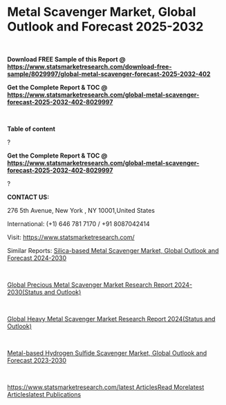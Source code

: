 <h1>Metal Scavenger Market, Global Outlook and Forecast 2025-2032</h1><br/><p><strong>Download FREE Sample of this Report @ <a href="https://www.statsmarketresearch.com/download-free-sample/8029997/global-metal-scavenger-forecast-2025-2032-402">https://www.statsmarketresearch.com/download-free-sample/8029997/global-metal-scavenger-forecast-2025-2032-402</a></strong></p>
 
 
 
 <div><b>Get the Complete Report & TOC @ <a href="https://www.statsmarketresearch.com/global-metal-scavenger-forecast-2025-2032-402-8029997">https://www.statsmarketresearch.com/global-metal-scavenger-forecast-2025-2032-402-8029997</a></b></div>
 
 
 
 <p><br />
 
 <b>Table of content</b></p>
 
 
 
 <p>? </p>
 
 
 
 <div><b>Get the Complete Report & TOC @ <a href="https://www.statsmarketresearch.com/global-metal-scavenger-forecast-2025-2032-402-8029997">https://www.statsmarketresearch.com/global-metal-scavenger-forecast-2025-2032-402-8029997</a></b></div>
 
 
 
 <p>? </p>
 
 
 
 <p><b>CONTACT US:</b><br />
 
 276 5th Avenue, New York , NY 10001,United States<br />
 
 International: (+1) 646 781 7170 / +91 8087042414<br />
 
 Visit: <a href="https://www.statsmarketresearch.com/">https://www.statsmarketresearch.com/</a><br />
 
 Similar Reports: <a href="https://www.statsmarketresearch.com/global-metal-scavenger-forecast-2025-2032-402-8029997">Silica-based Metal Scavenger Market, Global Outlook and Forecast 2024-2030</a><br />
 
 <br />
 
 <a href="https://www.statsmarketresearch.com/global-metal-scavenger-forecast-2025-2032-402-8029997">Global Precious Metal Scavenger Market Research Report 2024-2030(Status and Outlook)</a><br />
 
 <br />
 
 <a href="https://www.statsmarketresearch.com/global-metal-scavenger-forecast-2025-2032-402-8029997">Global Heavy Metal Scavenger Market Research Report 2024(Status and Outlook)</a><br />
 
 <br />
 
 <a href="https://www.statsmarketresearch.com/global-metal-scavenger-forecast-2025-2032-402-8029997">Metal-based Hydrogen Sulfide Scavenger Market, Global Outlook and Forecast 2023-2030</a><br />
 
 <br />
 
 <a href="https://gyeongbokgung.com">https://www.statsmarketresearch.com/</a><a href="https://hallyeomaritime.com">latest Articles</a><a href="https://jingwansa.com">Read More</a><a href="https://nguoiviet.jp/">latest Articles</a><a href="https://www.intelmarketresearch.com/">latest Publications</a></p>